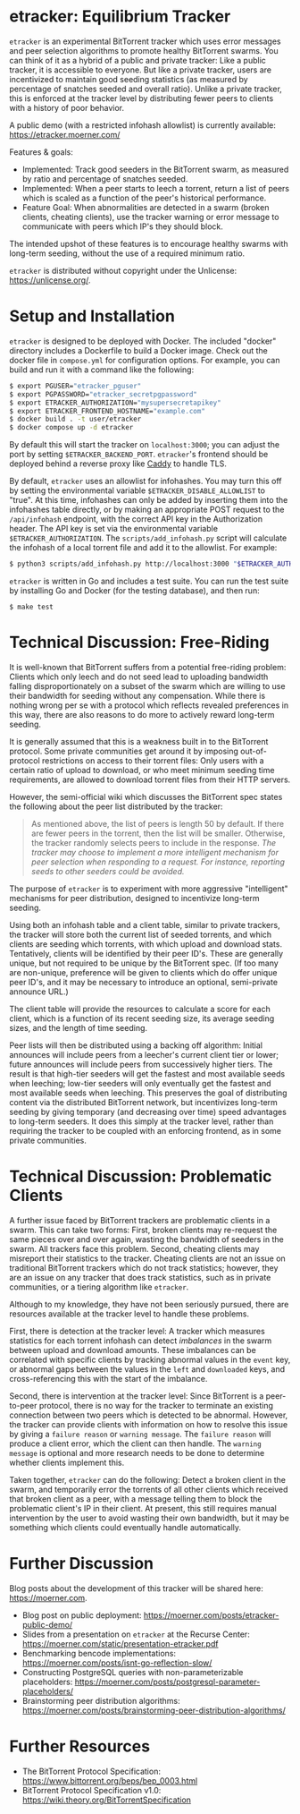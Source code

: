 # etracker: Equilibrium Tracker

`etracker` is an experimental BitTorrent tracker which uses error messages and
peer selection algorithms to promote healthy BitTorrent swarms. You can think
of it as a hybrid of a public and private tracker: Like a public tracker, it is
accessible to everyone. But like a private tracker, users are incentivized to
maintain good seeding statistics (as measured by percentage of snatches seeded
and overall ratio). Unlike a private tracker, this is enforced at the tracker
level by distributing fewer peers to clients with a history of poor behavior.

A public demo (with a restricted infohash allowlist) is currently available:
https://etracker.moerner.com/

Features & goals:

- Implemented: Track good seeders in the BitTorrent swarm, as measured by
  ratio and percentage of snatches seeded.
- Implemented: When a peer starts to leech a torrent, return a list of peers
  which is scaled as a function of the peer's historical performance.
- Feature Goal: When abnormalities are detected in a swarm (broken clients, cheating
  clients), use the tracker warning or error message to communicate with peers
  which IP's they should block.

The intended upshot of these features is to encourage healthy swarms with
long-term seeding, without the use of a required minimum ratio.

`etracker` is distributed without copyright under the Unlicense:
https://unlicense.org/.

# Setup and Installation

`etracker` is designed to be deployed with Docker. The included "docker" directory includes a Dockerfile to build a Docker image. Check out the docker file in `compose.yml` for configuration options. For example, you can build and run it with a command like the following:

```bash
$ export PGUSER="etracker_pguser"
$ export PGPASSWORD="etracker_secretpgpassword"
$ export ETRACKER_AUTHORIZATION="mysupersecretapikey"
$ export ETRACKER_FRONTEND_HOSTNAME="example.com"
$ docker build . -t user/etracker
$ docker compose up -d etracker
```

By default this will start the tracker on `localhost:3000`; you can adjust the
port by setting `$ETRACKER_BACKEND_PORT`. `etracker`'s frontend should be deployed behind a
reverse proxy like
[Caddy](https://caddyserver.com/docs/quick-starts/reverse-proxy) to handle TLS.

By default, `etracker` uses an allowlist for infohashes. You may turn this off by setting the environmental variable `$ETRACKER_DISABLE_ALLOWLIST` to "true". At this time, infohashes can only be added by inserting them into the infohashes table directly, or by making an appropriate POST request to the `/api/infohash` endpoint, with the correct API key in the Authorization header. The API key is set via the environmental variable `$ETRACKER_AUTHORIZATION`. The `scripts/add_infohash.py` script will calculate the infohash of a local torrent file and add it to the allowlist. For example:

```bash
$ python3 scripts/add_infohash.py http://localhost:3000 "$ETRACKER_AUTHORIZATION" torrent_file.torrent
```

`etracker` is written in Go and includes a test suite. You can run the test suite by installing Go and Docker (for the testing database), and then run:

```
$ make test
```

# Technical Discussion: Free-Riding

It is well-known that BitTorrent suffers from a potential free-riding problem:
Clients which only leech and do not seed lead to uploading bandwidth falling
disproportionately on a subset of the swarm which are willing to use their
bandwidth for seeding without any compensation. While there is nothing wrong
per se with a protocol which reflects revealed preferences in this way, there
are also reasons to do more to actively reward long-term seeding.

It is generally assumed that this is a weakness built in to the BitTorrent
protocol. Some private communities get around it by imposing out-of-protocol
restrictions on access to their torrent files: Only users with a certain ratio
of upload to download, or who meet minimum seeding time requirements, are
allowed to download torrent files from their HTTP servers.

However, the semi-official wiki which discusses the BitTorrent spec states the
following about the peer list distributed by the tracker:

> As mentioned above, the list of peers is length 50 by default. If there are
> fewer peers in the torrent, then the list will be smaller. Otherwise, the
> tracker randomly selects peers to include in the response. *The tracker may
> choose to implement a more intelligent mechanism for peer selection when
> responding to a request. For instance, reporting seeds to other seeders could
> be avoided.*

The purpose of `etracker` is to experiment with more aggressive "intelligent"
mechanisms for peer distribution, designed to incentivize long-term seeding. 

Using both an infohash table and a client table, similar to private trackers,
the tracker will store both the current list of seeded torrents, and which
clients are seeding which torrents, with which upload and download stats.
Tentatively, clients will be identified by their peer ID's. These are generally
unique, but not required to be unique by the BitTorrent spec. (If too many are
non-unique, preference will be given to clients which do offer unique peer
ID's, and it may be necessary to introduce an optional, semi-private announce
URL.)

The client table will provide the resources to calculate a score for each
client, which is a function of its recent seeding size, its average seeding
sizes, and the length of time seeding.

Peer lists will then be distributed using a backing off algorithm: Initial
announces will include peers from a leecher's current client tier or lower; future
announces will include peers from successively higher tiers. The result is that
high-tier seeders will get the fastest and most available seeds when leeching;
low-tier seeders will only eventually get the fastest and most available seeds
when leeching. This preserves the goal of distributing content via the
distributed BitTorrent network, but incentivizes long-term seeding by giving
temporary (and decreasing over time) speed advantages to long-term seeders. It
does this simply at the tracker level, rather than requiring the tracker to be
coupled with an enforcing frontend, as in some private communities.

# Technical Discussion: Problematic Clients

A further issue faced by BitTorrent trackers are problematic clients in a
swarm. This can take two forms: First, broken clients may re-request the same
pieces over and over again, wasting the bandwidth of seeders in the swarm. All
trackers face this problem. Second, cheating clients may misreport their
statistics to the tracker. Cheating clients are not an issue on traditional
BitTorrent trackers which do not track statistics; however, they are an issue
on any tracker that does track statistics, such as in private communities, or
a tiering algorithm like `etracker`.

Although to my knowledge, they have not been seriously pursued, there are
resources available at the tracker level to handle these problems.

First, there is detection at the tracker level: A tracker which measures
statistics for each torrent infohash can detect *imbalances* in the swarm
between upload and download amounts. These imbalances can be correlated with
specific clients by tracking abnormal values in the `event` key, or abnormal
gaps between the values in the `left` and `downloaded` keys, and
cross-referencing this with the start of the imbalance.

Second, there is intervention at the tracker level: Since BitTorrent is a
peer-to-peer protocol, there is no way for the tracker to terminate an existing
connection between two peers which is detected to be abnormal. However, the
tracker can provide clients with information on how to resolve this issue by
giving a `failure reason` or `warning message`. The `failure reason` will
produce a client error, which the client can then handle. The `warning message`
is optional and more research needs to be done to determine whether clients
implement this.

Taken together, `etracker` can do the following: Detect a broken client in the
swarm, and temporarily error the torrents of all other clients which received
that broken client as a peer, with a message telling them to block the
problematic client's IP in their client. At present, this still requires manual
intervention by the user to avoid wasting their own bandwidth, but it may be
something which clients could eventually handle automatically.

# Further Discussion

Blog posts about the development of this tracker will be shared here:
https://moerner.com.

- Blog post on public deployment: https://moerner.com/posts/etracker-public-demo/
- Slides from a presentation on `etracker` at the Recurse Center: https://moerner.com/static/presentation-etracker.pdf
- Benchmarking bencode implementations: https://moerner.com/posts/isnt-go-reflection-slow/
- Constructing PostgreSQL queries with non-parameterizable placeholders: https://moerner.com/posts/postgresql-parameter-placeholders/
- Brainstorming peer distribution algorithms: https://moerner.com/posts/brainstorming-peer-distribution-algorithms/

# Further Resources

- The BitTorrent Protocol Specification: https://www.bittorrent.org/beps/bep_0003.html
- BitTorrent Protocol Specification v1.0: https://wiki.theory.org/BitTorrentSpecification
